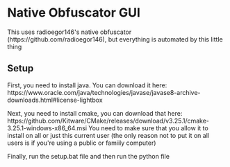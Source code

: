 <h1>Native Obfuscator GUI</h1>
<p>This uses radioegor146's native obfuscator (https://github.com/radioegor146), but everything is automated by this little thing</p>

<h2>Setup</h2>
<p>First, you need to install java. You can download it here: https://www.oracle.com/java/technologies/javase/javase8-archive-downloads.html#license-lightbox</p>

<p>Next, you need to install cmake, you can download that here: https://github.com/Kitware/CMake/releases/download/v3.25.1/cmake-3.25.1-windows-x86_64.msi
You need to make sure that you allow it to install on all or just this current user (the only reason not to put it on all users is if you're using a public or famiily computer)</p

<p>Finally, run the setup.bat file and then run the python file</p>
